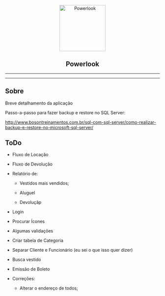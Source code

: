 <div align="center">
  <img src="" width=150px height=150px alt="Powerlook" />
</div>

<h2 align="center">Powerlook</h2>

<div align="center">

-------------------- 

<!-- **Demo:** https://cristianambrosi.github.io/actuario -->

--------------------

</div>

## Sobre

Breve detalhamento da aplicação

Passo-a-passo para fazer backup e restore no SQL Server:

http://www.bosontreinamentos.com.br/sql-com-sql-server/como-realizar-backup-e-restore-no-microsoft-sql-server/

## ToDo

- Fluxo de Locação

- Fluxo de Devolução

- Relatório de:
	- Vestidos mais vendidos;

	- Aluguel

	- Devoluçãp

- Login

- Procurar Ícones

- Algumas validações

- Criar tabela de Categoria

- Separar Cliente e Funcionário (eu sei o que isso quer dizer)

- Busca vestido

- Emissão de Boleto

- Correções:

	- Alterar o endereço de todos;

